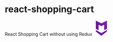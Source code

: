 # react-shopping-cart
React Shopping Cart without using Redux
![alt text](https://github.com/adam-p/markdown-here/raw/master/src/common/images/icon48.png "Logo Title Text 1")
